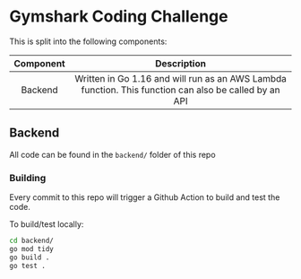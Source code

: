 # Gymshark Coding Challenge

This is split into the following components:

| Component | Description |
| :---: | :---:|
| Backend | Written in Go 1.16 and will run as an AWS Lambda function. This function can also be called by an API|


## Backend
All code can be found in the `backend/` folder of this repo 
### Building
Every commit to this repo will trigger a Github Action to build and test the code.

To build/test locally:
```bash
cd backend/
go mod tidy
go build .
go test .
```

